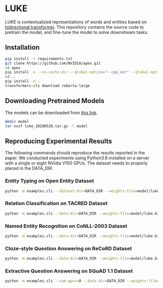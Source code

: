 # LUKE

LUKE is contextualized representations of words and entities based on [bidirectional transformer](https://arxiv.org/abs/1706.03762).
This repository contains the source code to pretrain the model, and fine-tune the model to solve downstream tasks.

## Installation

```bash
pip install -r requirements.txt
git clone https://github.com/NVIDIA/apex.git
cd apex
pip install -v --no-cache-dir --global-option="--cpp_ext" --global-option="--cuda_ext" .
cd ..
pip install -e .
transformers-cli download roberta-large
```

## Downloading Pretrained Models

The models can be downloaded from [this link](https://drive.google.com/file/d/1c7uodwgcHQ68svkzlsWkhw-AbOv4Tt6e/view?usp=sharing).

```bash
mkdir model
tar xvzf luke_20200528.tar.gz -C model
```

## Reproducing Experimental Results

The following commands should reproduce the results reported in the paper.
We conducted experiments using Python3.6 installed on a server with a single or eight NVidia V100 GPUs.
The dataset needs to properly placed in the DATA\_DIR.

### Entity Typing on Open Entity Dataset

```bash
python -m examples.cli --dataset-dir=DATA_DIR --weights-file=model/luke.bin entity-typing run --fp16 --train-batch-size=2 --gradient-accumulation-steps=2 --learning-rate=1e-5 --num-train-epochs=3 --word-entity-query
```

### Relation Classification on TACRED Dataset

```bash
python -m examples.cli --data-dir=DATA_DIR --weights-file=model/luke.bin relation-classification run --fp16 --train-batch-size=4 --gradient-accumulation-steps=8 --learning-rate=1e-5 --num-train-epochs=5 --word-entity-query
```

### Named Entity Recognition on CoNLL-2003 Dataset

```bash
python -m examples.cli --data-dir=DATA_DIR --weights-file=model/luke.bin ner run --fp16 --train-batch-size=2 --gradient-accumulation-steps=2 --learning-rate=1e-5 --num-train-epochs=5 --word-entity-query
```

### Cloze-style Question Answering on ReCoRD Dataset

```bash
python -m examples.cli --data-dir=DATA_DIR --weights-file=model/luke.bin --num-gpus=8 entity-span-qa run --fp16 --train-batch-size=1 --gradient-accumulation-steps=4 --learning-rate=1e-5 --num-train-epochs=2 --word-entity-query
```

### Extractive Question Answering on SQuAD 1.1 Dataset

```bash
python -m examples.cli --num-gpus=8 --data-dir=DATA_DIR --weights-file=model/luke.bin --mention-db-file=model/enwiki_20160305_mention_lp0.0.pkl --model-redirects-file=model/enwiki_20181220_redirects.pkl --link-redirects-file=model/enwiki_20160305_redirects.pkl reading-comprehension run --no-negative --fp16 --train-batch-size=2 --gradient-accumulation-steps=3 --learning-rate=15e-6 --num-train-epochs=2 --word-entity-query
```
